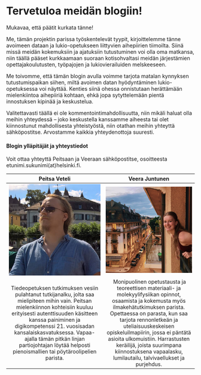 # Tervetuloa meidän blogiin!

Mukavaa, että päätit kurkata tänne!

Me, tämän projektin parissa työskentelevät tyypit, kirjoittelemme tänne avoimeen dataan ja lukio-opetukseen liittyvien aihepiirien tiimoilta. Siinä missä meidän kokemuksiin ja ajatuksiin tutustuminen voi olla oma matkansa, niin täällä pääset kurkkaamaan suoraan kotisohvaltasi meidän järjestämien opettajakoulutusten, työpajojen ja lukiovierailuiden melskeeseen.

Me toivomme, että tämän blogin avulla voimme tarjota matalan kynnyksen tutustumispaikan siihen, miltä avoimen datan hyödyntäminen lukio-opetuksessa voi näyttää. Kenties siinä ohessa onnistutaan herättämään mielenkiintoa aihepiiriä kohtaan, ehkä jopa sytyttelemään pientä innostuksen kipinää ja keskustelua.

Valitettavasti täällä ei ole kommentointimahdollisuutta, niin mikäli haluat olla meihin yhteydessä – joko keskustella kanssamme aiheesta tai olet kiinnostunut mahdollisesta yhteistyöstä, niin otathan meihin yhteyttä sähköpostitse. Arvostamme kaikkia yhteydenottoja suuresti.


#### Blogin ylläpitäjät ja yhteystiedot

Voit ottaa yhteyttä Peitsaan ja Veeraan sähköpostitse, osoitteesta etunimi.sukunimi(at)helsinki.fi. 

Peitsa Veteli             |  Veera Juntunen
:-------------------------:|:-------------------------:
![](kuvat/peitsa.png)  |  ![](kuvat/veera3.jpg)
Tiedeopetuksen tutkimuksen vesiin pulahtanut tutkijanalku, jolta saa mielipiteen mihin vain. Peitsan mielenkiinnon kohteisiin kuuluu erityisesti autenttisuuden käsitteen kanssa painiminen ja digikompetenssi 21. vuosisadan kansalaiskasvatuksessa. Vapaa-ajalla tämän pitkän linjan partiojohtajan löytää helposti pienoismallien tai pöytäroolipelien parista. | Monipuolinen opetustausta ja teoreettisen materiaali- ja molekyylifysiikan opinnot, osaamista ja kokemusta myös ilmakehätutkimuksen parista. Opettaessa on parasta, kun saa tarjota rennonletkeän ja uteliaisuuskeskeisen opiskeluilmapiirin, jossa ei päntätä asioita ulkomuistiin. Harrastusten keräilijä, joista suurimpana kiinnostuksena vapaalasku, lumilautailu, talvivaellukset ja purjehdus.
